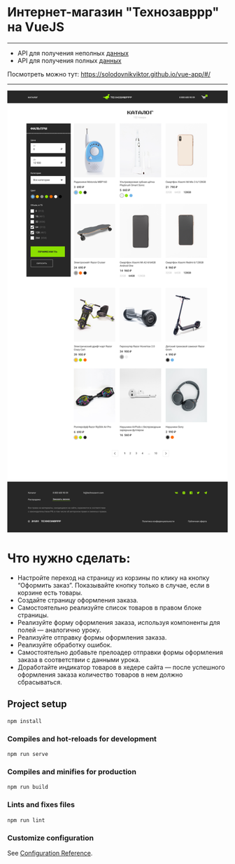 # Интернет-магазин "Технозавррр" на VueJS
___


- API для получения неполных [данных](https://vue-study.skillbox.ru/#/)
- API для получения полных [данных](https://vue-tzr.skillbox.cc/#/)

Посмотреть можно тут: https://solodovnikviktor.github.io/vue-app/#/
___
![Образец](./preview/catalog.png)

# Что нужно сделать:
- Настройте переход на страницу из корзины по клику на кнопку “Оформить заказ”. Показывайте кнопку только в случае, если в корзине есть товары. 
- Создайте страницу оформления заказа. 
- Самостоятельно реализуйте список товаров в правом блоке страницы.
- Реализуйте форму оформления заказа, используя компоненты для полей — аналогично уроку.
- Реализуйте отправку формы оформления заказа.
- Реализуйте обработку ошибок.
- Самостоятельно добавьте прелоадер отправки формы оформления заказа в соответствии с данными урока.
- Доработайте индикатор товаров в хедере сайта — после успешного оформления заказа количество товаров в нем должно сбрасываться. 

## Project setup
```
npm install
```

### Compiles and hot-reloads for development
```
npm run serve
```

### Compiles and minifies for production
```
npm run build
```

### Lints and fixes files
```
npm run lint
```
### Customize configuration
See [Configuration Reference](https://cli.vuejs.org/config/).
